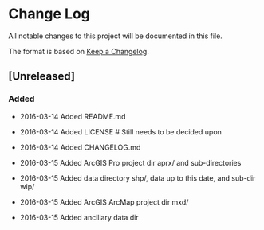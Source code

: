 # Change Log
All notable changes to this project will be documented in this file.

The format is based on [Keep a Changelog](http://keepachangelog.com/).

## [Unreleased]
### Added
- 2016-03-14 Added README.md
- 2016-03-14 Added LICENSE # Still needs to be decided upon 
- 2016-03-14 Added CHANGELOG.md

- 2016-03-15 Added ArcGIS Pro project dir aprx/ and sub-directories
- 2016-03-15 Added data directory shp/, data up to this date, and sub-dir wip/
- 2016-03-15 Added ArcGIS ArcMap project dir mxd/
- 2016-03-15 Added ancillary data dir 

